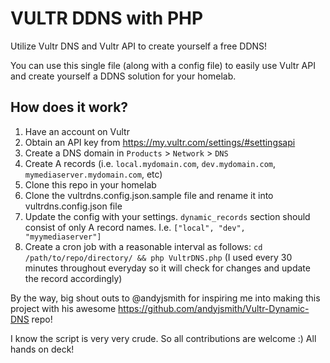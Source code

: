 # VULTR DDNS with PHP
Utilize Vultr DNS and Vultr API to create yourself a free DDNS!

You can use this single file (along with a config file) to easily use Vultr API and create yourself a DDNS solution for your homelab.

## How does it work?
1. Have an account on Vultr
2. Obtain an API key from https://my.vultr.com/settings/#settingsapi
3. Create a DNS domain in `Products` > `Network` > `DNS`
4. Create A records (i.e. `local.mydomain.com`, `dev.mydomain.com`, `mymediaserver.mydomain.com`, etc)
5. Clone this repo in your homelab
6. Clone the vultrdns.config.json.sample file and rename it into vultrdns.config.json file
7. Update the config with your settings. `dynamic_records` section should consist of only A record names. I.e. `["local", "dev", "myymediaserver"]`
8. Create a cron job with a reasonable interval as follows: `cd /path/to/repo/directory/ && php VultrDNS.php` (I used every 30 minutes throughout everyday so it will check for changes and update the record accordingly)

By the way, big shout outs to @andyjsmith for inspiring me into making this project with his awesome https://github.com/andyjsmith/Vultr-Dynamic-DNS repo!

I know the script is very very crude. So all contributions are welcome :) All hands on deck!
